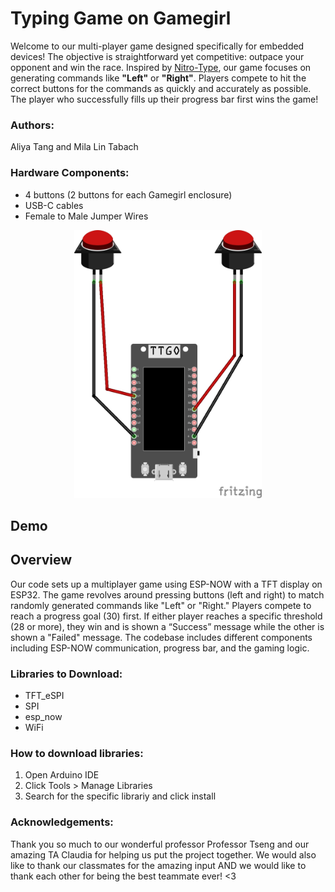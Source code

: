 # Typing Game on Gamegirl

Welcome to our multi-player game designed specifically for embedded devices! The objective is straightforward yet competitive: outpace your opponent and win the race. Inspired by [Nitro-Type](https://www.nitrotype.com), our game focuses on generating commands like **"Left"** or **"Right"**. Players compete to hit the correct buttons for the commands as quickly and accurately as possible. The player who successfully fills up their progress bar first wins the game! 

### Authors: 
Aliya Tang and Mila Lin Tabach 
### Hardware Components: 
- 4 buttons (2 buttons for each Gamegirl enclosure)
- USB-C cables
- Female to Male Jumper Wires

<div align="center">
  <img src="components_picture.jpg" alt="Components Picture" width="300"/>
</div>

## Demo

## Overview
Our code sets up a multiplayer game using ESP-NOW with a TFT display on ESP32. The game revolves around pressing buttons (left and right) to match randomly generated commands like "Left" or "Right." Players compete to reach a progress goal (30) first. If either player reaches a specific threshold (28 or more), they win and is shown a “Success” message while the other is shown a "Failed" message. The codebase includes different components including ESP-NOW communication, progress bar, and the gaming logic. 

### Libraries to Download:
- TFT_eSPI 
- SPI
- esp_now
- WiFi

### How to download libraries:

1. Open Arduino IDE
2. Click Tools > Manage Libraries
3. Search for the specific librariy and click install

### Acknowledgements:

Thank you so much to our wonderful professor Professor Tseng and our amazing TA Claudia for helping us put the project together. We would also like to thank our classmates for the amazing input AND we would like to thank each other for being the best teammate ever! <3







